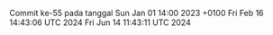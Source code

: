 Commit ke-55 pada tanggal Sun Jan 01 14:00 2023 +0100
Fri Feb 16 14:43:06 UTC 2024
Fri Jun 14 11:43:11 UTC 2024
